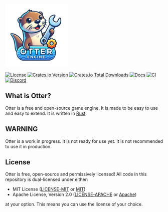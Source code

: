 <a href="https://github.com/otterengine/ottr">
  <img src="assets/branding/logo.png" width="200" height="200" />
</a>

[![License](https://img.shields.io/badge/license-MIT%2FApache-blue.svg)](https://github.com/otterengine/ottr#license)
[![Crates.io Version](https://img.shields.io/crates/v/ottr)](https://crates.io/crates/ottr)
[![Crates.io Total Downloads](https://img.shields.io/crates/d/ottr)](https://crates.io/crates/ottr)
[![Docs](https://docs.rs/ottr/badge.svg)](https://docs.rs/ottr)
[![CI](https://github.com/otterengine/ottr/workflows/CI/badge.svg)](https://github.com/otterengine/ottr/actions)
[![Discord](https://img.shields.io/discord/1266001401234849882?label=&logo=discord&logoColor=ffffff&color=7389D8&labelColor=6A7EC2)](https://discord.gg/BjuJqSkPvF)

## What is Otter?

Otter is a free and open-source game engine. It is made to be easy to use and
easy to extend. It is written in [Rust](https://www.rust-lang.org/).

## WARNING

Otter is a work in progress. It is not ready for use yet. It is not
recommended to use it in production.

## License

Otter is free, open-source and permissively licensed!
All code in this repository is dual-licensed under either:

* MIT License ([LICENSE-MIT](LICENSE-MIT) or [MIT](https://opensource.org/licenses/MIT))
* Apache License, Version 2.0 ([LICENSE-APACHE](LICENSE-APACHE) or [Apache](https://opensource.org/licenses/Apache-2.0))

at your option.
This means you can use the license of your choice.
